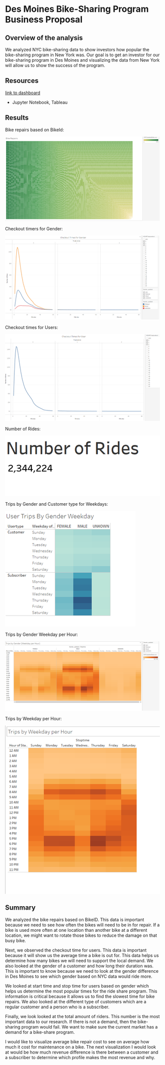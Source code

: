 # Des Moines Bike-Sharing Program Business Proposal

## Overview of the analysis
We analyzed NYC bike-sharing data to show investors how popular the bike-sharing program in New York was. Our goal is to get an investor for our bike-sharing program in Des Moines and visualizing the data from New York will allow us to show the success of the program. 

## Resources 

[link to dashboard](https://public.tableau.com/app/profile/nick.foley3714/viz/NYC_Citibike_Challenge_16583692639070/TheStoryofNYCData?publish=yes)

-	Jupyter Notebook, Tableau  
## Results
Bike repairs based on BikeId: 

![Bike-repairs](https://github.com/NickFoley47/Bikesharing/blob/main/pics/Bike-repairs.PNG)

Checkout timers for Gender: 

![Checkout-gender](https://github.com/NickFoley47/Bikesharing/blob/main/pics/Checkout-gender.PNG)

Checkout times for Users:

![Checkout-user](https://github.com/NickFoley47/Bikesharing/blob/main/pics/Checkout-user.PNG) 

Number of Rides:

![Num-rides]( https://github.com/NickFoley47/Bikesharing/blob/main/pics/Num-rides.PNG)

Trips by Gender and Customer type for Weekdays:

![trips-customer-type]( https://github.com/NickFoley47/Bikesharing/blob/main/pics/trips-customer-type.PNG)

Trips by Gender Weekday per Hour: 

![trips-gender]( https://github.com/NickFoley47/Bikesharing/blob/main/pics/trips-gender.PNG)

Trips by Weekday per Hour:

![trips-weekday](https://github.com/NickFoley47/Bikesharing/blob/main/pics/trips-weekday.PNG)

## Summary

We analyzed the bike repairs based on BikeID. This data is important because we need to see how often the bikes will need to be in for repair. If a bike is used more often at one location than another bike at a different location, we might want to rotate those bikes to reduce the damage on that busy bike.

Next, we observed the checkout time for users. This data is important because it will show us the average time a bike is out for. This data helps us determine how many bikes we will need to support the local demand. We also looked at the gender of a customer and how long their duration was. This is important to know because we need to look at the gender difference in Des Moines to see which gender based on NYC data would ride more. 

We looked at start time and stop time for users based on gender which helps us determine the most popular times for the ride share program. This information is critical because it allows us to find the slowest time for bike repairs. We also looked at the different type of customers which are a regular customer and a person who is a subscriber. 

Finally, we look looked at the total amount of riders. This number is the most important data to our research. If there is not a demand, then the bike-sharing program would fail. We want to make sure the current market has a demand for a bike-share program.

I would like to visualize average bike repair cost to see on average how much it cost for maintenance on a bike. The next visualization I would look at would be how much revenue difference is there between a customer and a subscriber to determine which  profile makes the most revenue and why. 

